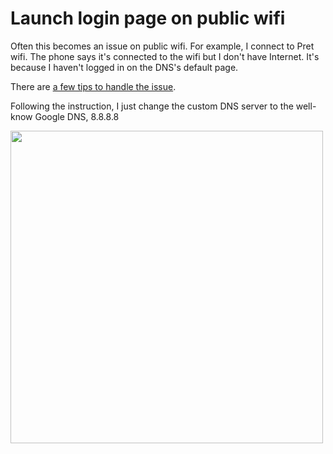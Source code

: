 # Launch login page on public wifi

Often this becomes an issue on public wifi. For example, I connect to Pret wifi. The phone says it's connected to the wifi but I don't have Internet.
It's because I haven't logged in on the DNS's default page. 

There are [a few tips to handle the issue](https://zapier.com/blog/open-wifi-login-page/). 

Following the instruction, I just change the custom DNS server to the well-know Google DNS, 8.8.8.8

<img width="500" src="https://user-images.githubusercontent.com/840427/122675345-dd3b8400-d1d0-11eb-884a-528c5418a243.png" />

